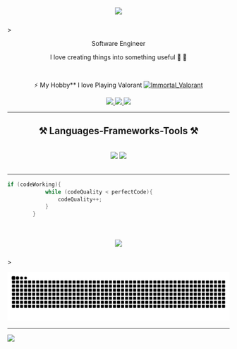 <h1 align="center">
    <img src="https://readme-typing-svg.herokuapp.com?font=Fira+Code&weight=500&pause=1000&color=08D706&&width=435&lines=Kamusta!%F0%9F%91%8B+I'm+Jelynelle+Bastasa"/> 
</h1>>
<p align="center">Software Engineer</p>

   
<p align="center">I love creating things into something useful 🚀 🚀</p>
<p align="center">
</p>


<br/>
<div align="center">
 
⚡ My Hobby** I love Playing Valorant <a href="https://emoji.gg/emoji/8262_Immortal_Valorant"><img src="https://cdn3.emoji.gg/emojis/8262_Immortal_Valorant.png" width="30px" height="30px" alt="Immortal_Valorant"></a>

 </div> 
<div align="center"> 
  <a href="mailto:jelynelle.bastasa@gmail.com">
    <img src="https://img.shields.io/badge/Gmail-333333?style=for-the-badge&logo=gmail&logoColor=red" />
  </a>
  <a href="https://linkedin.com/in/jelynelle-bastasa-software-engineer" target="_blank">
    <img src="https://img.shields.io/badge/LinkedIn-0077B5?style=for-the-badge&logo=linkedin&logoColor=white" target="_blank" />
  </a>
  <a href="https://jellyace.netlify.app" target="_blank">
     <img src="https://img.shields.io/badge/Portfolio-FF5722?style=for-the-badge&logo=todoist&logoColor=white" target="_blank" /> <!-- sqlite, safari, google-chrome are other good icon options -->
  </a>
</div>

 <hr/>
 
<h2 align="center">⚒️ Languages-Frameworks-Tools ⚒️</h2>
<br/>
<div align="center">
    <img src="https://skillicons.dev/icons?i=c,cs,cpp,java,py,stackoverflow,vscode,visualstudio,tensorflow,arduino,raspberrypi" />
    <img src="https://skillicons.dev/icons?i=html,css,js,astro,nodejs,bootstrap,mysql,github,figma" /><br>
</div>

<br/>
<hr/>

``` java
if (codeWorking){
            while (codeQuality < perfectCode){
                codeQuality++;
            }
        }
```
<h1 align="center">
   <img src="https://readme-typing-svg.herokuapp.com?font=Fira+Code&pause=1000&color=08D706&width=435&lines=Thank+you+for+visiting+my+profile!%F0%9F%98%8A"/>
</h1>>


<p align="center">
<img src="https://github.com/VishwaGauravIn/VishwaGauravIn/blob/output/github-contribution-grid-snake.svg">
</p>

---
<a href="https://visitcount.itsvg.in">
  <img src="https://visitcount.itsvg.in/api?id=jellyace&label=Profile%20Views&color=3&icon=5&pretty=true" />
</a>


